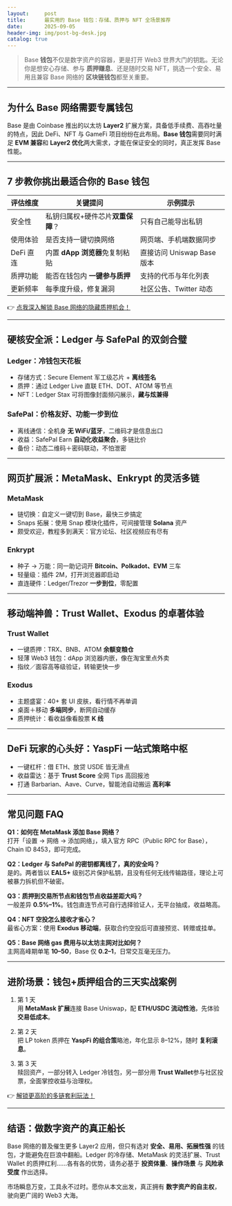 ```yaml
---
layout:     post
title:      最实用的 Base 钱包：存储、质押与 NFT 全场景推荐
date:       2025-09-05
header-img: img/post-bg-desk.jpg
catalog: true
---
```


> Base **钱包**不仅是数字资产的容器，更是打开 Web3 世界大门的钥匙。无论你是想安心存储、参与 **质押赚息**、还是随时交易 NFT，挑选一个安全、易用且兼容 Base 网络的 **区块链钱包**都至关重要。

---

## 为什么 Base 网络需要专属钱包

Base 是由 Coinbase 推出的以太坊 **Layer2** 扩展方案，具备低手续费、高吞吐量的特点，因此 DeFi、NFT 与 GameFi 项目纷纷在此布局。**Base 钱包**需要同时满足 **EVM 兼容**和 **Layer2 优化**两大需求，才能在保证安全的同时，真正发挥 Base 性能。

---

## 7 步教你挑出最适合你的 Base 钱包

| **评估维度** | 关键提问 | 示例提示 |
|---|---|---|
| 安全性 | 私钥归属权+硬件芯片**双重保障**？ | 只有自己能导出私钥 |
| 使用体验 | 是否支持一键切换网络 | 网页端、手机端数据同步 |
| DeFi 直连 | 内置 **dApp 浏览器**免复制粘贴 | 直接访问 Uniswap Base 版本 |
| 质押功能 | 能否在钱包内 **一键参与质押** | 支持的代币与年化列表 |
| 更新频率 | 每季度升级，修复漏洞 | 社区公告、Twitter 动态 |

👉 [点我深入解锁 Base 网络的隐藏质押机会！](https://okxdog.com/)

---

## 硬核安全派：Ledger 与 SafePal 的双剑合璧

### Ledger：冷钱包天花板
- 存储方式：Secure Element 军工级芯片 + **离线签名**
- 质押：通过 Ledger Live 直联 ETH、DOT、ATOM 等节点
- NFT：Ledger Stax 可将图像封面频闪展示，**藏与炫兼得**

### SafePal：价格友好、功能一步到位
- 离线通信：全机身 **无 WiFi/蓝牙**，二维码才是信息出口
- 收益：SafePal Earn **自动化收益聚合**，多链比价
- 备份：动态二维码＋密码联动，不怕泄密

---

## 网页扩展派：MetaMask、Enkrypt 的灵活多链

### MetaMask
- 链切换：自定义一键切到 Base，最快三步搞定
- Snaps 拓展：使用 Snap 模块化插件，可间接管理 **Solana** 资产
- 颇受欢迎，教程多到满天：官方论坛、社区视频应有尽有

### Enkrypt
- 种子 → 万能：同一助记词开 **Bitcoin、Polkadot、EVM** 三车
- 轻量级：插件 2M，打开浏览器即启动
- 直连硬件：Ledger/Trezor **一步到位**，零配置

---

## 移动端神兽：Trust Wallet、Exodus 的卓著体验

### Trust Wallet
- 一键质押：TRX、BNB、ATOM **余额变粮仓**
- 轻薄 Web3 钱包：dApp 浏览器内嵌，像在淘宝里点外卖
- 指纹／面容高等级验证，转输更快一步

### Exodus
- 主题盛宴：40+ 套 UI 皮肤，看行情不再单调
- 桌面＋移动 **多端同步**，断网自动缓存
- 质押统计：看收益像看股票 **K 线**

---

## DeFi 玩家的心头好：YaspFi 一站式策略中枢

- 一键杠杆：借 ETH、放贷 USDE 皆无滑点
- 收益雷达：基于 **Trust Score** 全网 Tips 高回报池
- 打通 Barbarian、Aave、Curve，智能池自动搬运 **高利率**

---

## 常见问题 FAQ

**Q1：如何在 MetaMask 添加 Base 网络？**  
打开「设置 → 网络 → 添加网络」，填入官方 RPC（Public RPC for Base），Chain ID 8453，即可完成。

**Q2：Ledger 与 SafePal 的密钥都离线了，真的安全吗？**  
是的。两者皆以 **EAL5+** 级别芯片保护私钥，且没有任何无线传输路径，理论上可被暴力拆机但不破密。

**Q3：质押到交易所节点和钱包节点收益差距大吗？**  
一般差异 **0.5%–1%**。钱包直连节点可自行选择验证人，无平台抽成，收益略高。

**Q4：NFT 空投怎么接收才省心？**  
最省心方案：使用 **Exodus 移动端**，获取合约空投后可直接预览、转赠或挂单。

**Q5：Base 网络 gas 费用与以太坊主网对比如何？**  
主网高峰期单笔 **$10–$50**，Base 仅 **$0.2–$1**，日常交互毫无压力。

---

## 进阶场景：钱包+质押组合的三天实战案例

1. 第 1 天  
   用 **MetaMask 扩展**连接 Base Uniswap，配 **ETH/USDC 流动性池**，先体验 **交易低成本**。
   
2. 第 2 天  
   把 LP token 质押在 **YaspFi 的组合策**略池，年化显示 8–12%，随时 **复利滚息**。

3. 第 3 天  
   赎回资产，一部分转入 Ledger 冷钱包，另一部分用 **Trust Wallet**参与社区投票，全面掌控收益与治理权。

👉 [解锁更高阶的多链套利玩法！](https://okxdog.com/)

---

## 结语：做数字资产的真正船长

Base 网络的普及催生更多 Layer2 应用，但只有选对 **安全、易用、拓展性强** 的钱包，才能避免在巨浪中翻船。Ledger 的冷存储、MetaMask 的灵活扩展、Trust Wallet 的质押红利……各有各的优势，请务必基于 **投资体量**、**操作场景** 与 **风险承受度** 作出选择。

市场瞬息万变，工具永不过时。愿你从本文出发，真正拥有 **数字资产的自主权**，驶向更广阔的 Web3 大海。